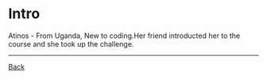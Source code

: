 # Intro

Atinos - From Uganda, New to coding.Her friend introducted her to the course and she took up the challenge.

---

[Back](./README.md)

